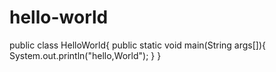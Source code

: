 # hello-world
public class HelloWorld{
public static void main(String args[]){
System.out.println("hello,World");
}
}

